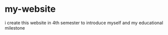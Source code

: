 # my-website
i create this website in 4th semester to introduce myself and my educational milestone
